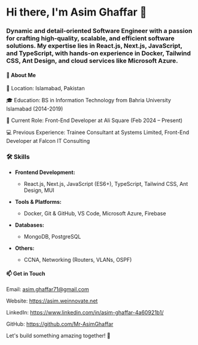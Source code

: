 # Hi there, I'm Asim Ghaffar 👋

### Dynamic and detail-oriented Software Engineer with a passion for crafting high-quality, scalable, and efficient software solutions. My expertise lies in React.js, Next.js, JavaScript, and TypeScript, with hands-on experience in Docker, Tailwind CSS, Ant Design, and cloud services like Microsoft Azure.

#### 🚀 About Me

📍 Location: Islamabad, Pakistan

🎓 Education: BS in Information Technology from Bahria University Islamabad (2014-2019)

💼 Current Role: Front-End Developer at Ali Square (Feb 2024 – Present)

💻 Previous Experience: Trainee Consultant at Systems Limited, Front-End Developer at Falcon IT Consulting

### 🛠️ **Skills**

- **Frontend Development:**  
  - React.js, Next.js, JavaScript (ES6+), TypeScript, Tailwind CSS, Ant Design, MUI  

- **Tools & Platforms:**  
  - Docker, Git & GitHub, VS Code, Microsoft Azure, Firebase  

- **Databases:**  
  - MongoDB, PostgreSQL  

- **Others:**  
  - CCNA, Networking (Routers, VLANs, OSPF)

#### 📫 Get in Touch

Email: asim.ghaffar71@gmail.com

Website: https://asim.weinnovate.net

LinkedIn: https://www.linkedin.com/in/asim-ghaffar-4a60921b1/

GitHub: https://github.com/Mr-AsimGhaffar

Let's build something amazing together! 🚀

